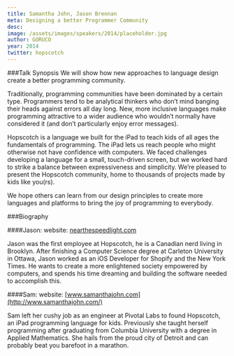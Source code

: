 ```yaml
---
title: Samantha John, Jason Brennan
meta: Designing a better Programmer Community
desc: 
image: /assets/images/speakers/2014/placeholder.jpg
author: GORUCO
year: 2014
twitter: hopscotch
---
```


###Talk Synopsis
We will show how new approaches to language design create a better programming community.

Traditionally, programming communities have been dominated by a certain type. Programmers tend to be analytical thinkers who don’t mind banging their heads against errors all day long. New, more inclusive languages make programming attractive to a wider audience who wouldn’t normally have considered it (and don’t particularly enjoy error messages). 

Hopscotch is a language we built for the iPad to teach kids of all ages the fundamentals of programming. The iPad lets us reach people who might otherwise not have confidence with computers. We faced challenges developing a language for a small, touch-driven screen, but we worked hard to strike a balance between expressiveness and simplicity. We’re pleased to present the Hopscotch community, home to thousands of projects made by kids like you(rs).

We hope others can learn from our design principles to create more languages and platforms to bring the joy of programming to everybody.

###Biography

####Jason:
website: [nearthespeedlight.com](http://nearthespeedoflight.com/)

Jason was the first employee at Hopscotch, he is a Canadian nerd living in Brooklyn. After finishing a Computer Science degree at Carleton University in Ottawa, Jason worked as an iOS Developer for Shopify and the New York Times. He wants to create a more enlightened society empowered by computers, and spends his time dreaming and building the software needed to accomplish this.

####Sam:
website: [www.samanthajohn.com](http://www.samanthajohn.com/)

Sam left her cushy job as an engineer at Pivotal Labs to found Hopscotch, an iPad programming language for kids. Previously she taught herself programming after graduating from Columbia University with a degree in Applied Mathematics. She hails from the proud city of Detroit and can probably beat you barefoot in a marathon.

